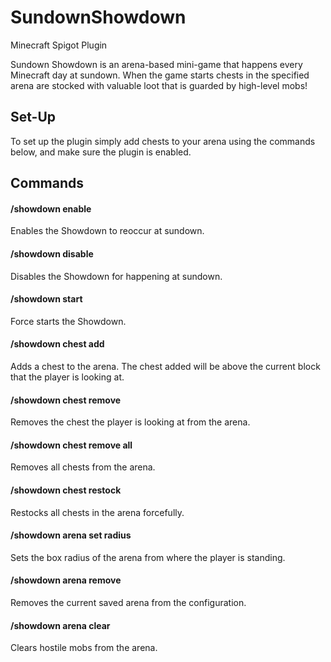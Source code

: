 # SundownShowdown
Minecraft Spigot Plugin

Sundown Showdown is an arena-based mini-game that happens every Minecraft day at sundown. When the game starts chests in the specified arena are stocked with valuable loot that is guarded by high-level mobs!

## Set-Up
To set up the plugin simply add chests to your arena using the commands below, and make sure the plugin is enabled.

## Commands
#### /showdown enable
Enables the Showdown to reoccur at sundown.

#### /showdown disable
Disables the Showdown for happening at sundown.

#### /showdown start
Force starts the Showdown.

#### /showdown chest add
Adds a chest to the arena. The chest added will be above the current block that the player is looking at.

#### /showdown chest remove
Removes the chest the player is looking at from the arena.

#### /showdown chest remove all
Removes all chests from the arena.

#### /showdown chest restock
Restocks all chests in the arena forcefully.

#### /showdown arena set radius <radius>
Sets the box radius of the arena from where the player is standing.

#### /showdown arena remove
Removes the current saved arena from the configuration.

#### /showdown arena clear
Clears hostile mobs from the arena.